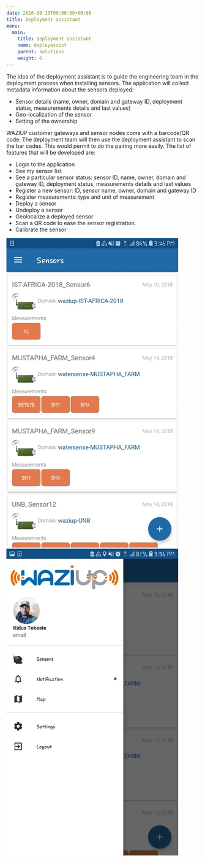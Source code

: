 ```yaml
---
date: 2016-09-13T09:00:00+00:00
title: Deployment assistant
menu:
  main:
    title: Deployment assistant
    name: deployassist
    parent: solutions
    weight: 6
---
```


The idea of the deployment assistant is to guide the engineering team in the deployment process when installing sensors.
The application will collect metadata information about the sensors deployed:

- Sensor details (name, owner, domain and gateway ID, deployment status, measurements details and last values)
- Geo-localization of the sensor
- Setting of the ownership

WAZIUP customer gateways and sensor nodes come with a barcode/QR code.
The deployment team will then use the deployment assistant to scan the bar codes.
This would permit to do the pairing more easily.
The list of features that will be developed are:

- Login to the application
- See my sensor list
- See a particular sensor status: sensor ID, name, owner, domain and gateway ID, deployment status, measurements details and last values
- Register a new sensor: ID, sensor name, owner, domain and gateway ID
- Register measurements: type and unit of measurement
- Deploy a sensor
- Undeploy a sensor
- Geolocalize a deployed sensor
- Scan a QR code to ease the sensor registration.
- Calibrate the sensor

![Dep1](images/deployassist1.jpg)
![Dep2](images/deployassist2.jpg)
